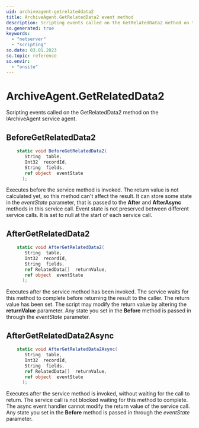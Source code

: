 ```yaml
---
uid: archiveagent-getrelateddata2
title: ArchiveAgent.GetRelatedData2 event method
description: Scripting events called on the GetRelatedData2 method on the ArchiveAgent service agent.
so.generated: true
keywords:
  - "netserver"
  - "scripting"
so.date: 03.01.2023
so.topic: reference
so.envir:
  - "onsite"
---
```

# ArchiveAgent.GetRelatedData2

Scripting events called on the <see cref='M:SuperOffice.CRM.Services.IArchiveAgent.GetRelatedData2'>GetRelatedData2</see> method on the <see cref='IArchiveAgent'>IArchiveAgent</see>  service agent.

## BeforeGetRelatedData2
```cs
    static void BeforeGetRelatedData2(
       String  table,
       Int32  recordId,
       String  fields,
       ref object  eventState
      );
```
Executes before the service method is invoked.
The return value is not calculated yet, so this method can't affect the result.
It can store some state in the *eventState* parameter, that is passed to the **After** and **AfterAsync** methods in this service call.
Event state is not preserved between different service calls. It is set to null at the start of each service call.
## AfterGetRelatedData2
```cs
    static void AfterGetRelatedData2(
       String  table,
       Int32  recordId,
       String  fields,
       ref RelatedData[]  returnValue,
       ref object  eventState
      );
```
Executes after the service method has been invoked. The service waits for this method to complete before returning the result to the caller.
The return value has been set. The script may modify the return value by altering the **returnValue** parameter.
Any state you set in the **Before** method is passed in through the *eventState* parameter.
## AfterGetRelatedData2Async
```cs
    static void AfterGetRelatedData2Async(
       String  table,
       Int32  recordId,
       String  fields,
       ref RelatedData[]  returnValue,
       ref object  eventState
      );
```
Executes after the service method is invoked, without waiting for the call to return.
The service call is not blocked waiting for this method to complete.
The async event handler cannot modify the return value of the service call.
Any state you set in the **Before** method is passed in through the *eventState* parameter.

